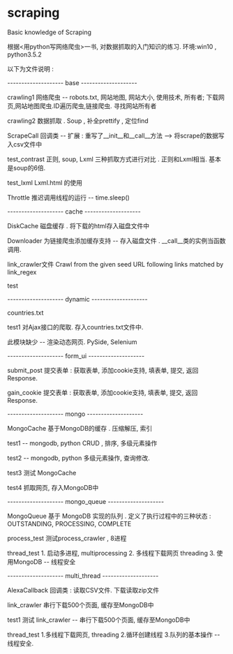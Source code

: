 # scraping
Basic knowledge of Scraping


根据<用python写网络爬虫>一书,  对数据抓取的入门知识的练习.
环境:win10 , python3.5.2


以下为文件说明 :

-------------------- base --------------------

crawling1           网络爬虫 -- robots.txt, 网站地图, 网站大小, 使用技术, 所有者; 下载网页,网站地图爬虫.ID遍历爬虫,链接爬虫. 寻找网站所有者

crawling2           数据抓取 . Soup , 补全prettify , 定位find

ScrapeCall          回调类 -- 扩展 : 重写了__init__和__call__方法 --> 将scrape的数据写入csv文件中

test_contrast       正则, soup, Lxml 三种抓取方式进行对比 . 正则和Lxml相当. 基本是soup的6倍.

test_lxml           Lxml.html 的使用

Throttle            推迟调用线程的运行 -- time.sleep()


-------------------- cache --------------------

DiskCache           磁盘缓存 . 将下载的html存入磁盘文件中

Downloader          为链接爬虫添加缓存支持 -- 存入磁盘文件 .   __call__类的实例当函数调用.

link_crawler文件    Crawl from the given seed URL following links matched by link_regex

test


-------------------- dynamic --------------------

countries.txt

test1               对Ajax接口的爬取. 存入countries.txt文件中.

此模块缺少 --  渲染动态网页. PySide, Selenium


-------------------- form_ui --------------------

submit_post         提交表单 :  获取表单, 添加cookie支持, 填表单, 提交, 返回Response.

gain_cookie         提交表单 :  获取表单, 添加cookie支持, 填表单, 提交, 返回Response.


-------------------- mongo --------------------

MongoCache          基于MongoDB的缓存 . 压缩解压, 索引

test1               -- mongodb, python CRUD , 排序, 多级元素操作

test2               -- mongodb, python 多级元素操作, 查询修改.

test3               测试 MongoCache

test4               抓取网页, 存入MongoDB中


-------------------- mongo_queue --------------------

MongoQueue          基于 MongoDB 实现的队列 . 定义了执行过程中的三种状态 : OUTSTANDING, PROCESSING, COMPLETE

process_test        测试process_crawler , 8进程

thread_test         1. 启动多进程, multiprocessing   2. 多线程下载网页 threading   3. 使用MongoDB -- 线程安全


-------------------- multi_thread --------------------

AlexaCallback       回调类 : 读取CSV文件.  下载读取zip文件

link_crawler        串行下载500个页面, 缓存至MongoDB中

test1               测试 link_crawler -- 串行下载500个页面, 缓存至MongoDB中

thread_test         1.多线程下载网页, threading  2.循环创建线程  3.队列的基本操作 -- 线程安全.
